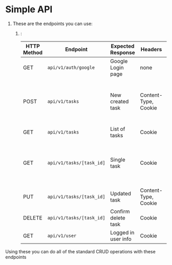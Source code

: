 

# Simple API

1. These are the endpoints you can use:



    1. : 
    
        | HTTP Method | Endpoint                 | Expected Response   | Headers             | Body      | Json Example |
        |-------------|--------------------------|---------------------|---------------------|-----------|--------------|
        | GET         | `api/v1/auth/google`     | Google Login page   | none                | none      |--------------|
        | POST        | `api/v1/tasks`           | New created task    | Content-Type, Cookie | Text, Date | {'UserId': 'dad7efd0-944c-4614-9...65de602423', 'Text': 'ae6eee625f', 'Done': False, 'Date': '2005-03-01T00:00:00.000Z', '_id': '624c87b56cbbcbc9553ece02', '__v': 0} |
        | GET         | `api/v1/tasks`           | List of tasks       | Cookie              | none      | {'UserId' 'somestring' } |
        | GET         | `api/v1/tasks/[task_id]` | Single task         | Cookie              | none      | {'UserId': 'dad7efd0-944c-4614-9...65de602423', 'Text': 'ae6eee625f', 'Done': False, 'Date': '2005-03-01T00:00:00.000Z', '_id': '624c87b56cbbcbc9553ece02', '__v': 0} |
        | PUT         | `api/v1/tasks/[task_id]` | Updated task        | Content-Type, Cookie | Done      | {'UserId: 'somestring', _id: 'id for the task', Done: 'False' } |
        | DELETE      | `api/v1/tasks/[task_id]` | Confirm delete task | Cookie              | none      | {'UserId: 'somestring', _id: 'id for the task' } |
        | GET         | `api/v1/user`            | Logged in user info | Cookie              | none      | {'UserId: 'somestring'} |
   

Using these you can do all of the standard CRUD operations with these endpoints

